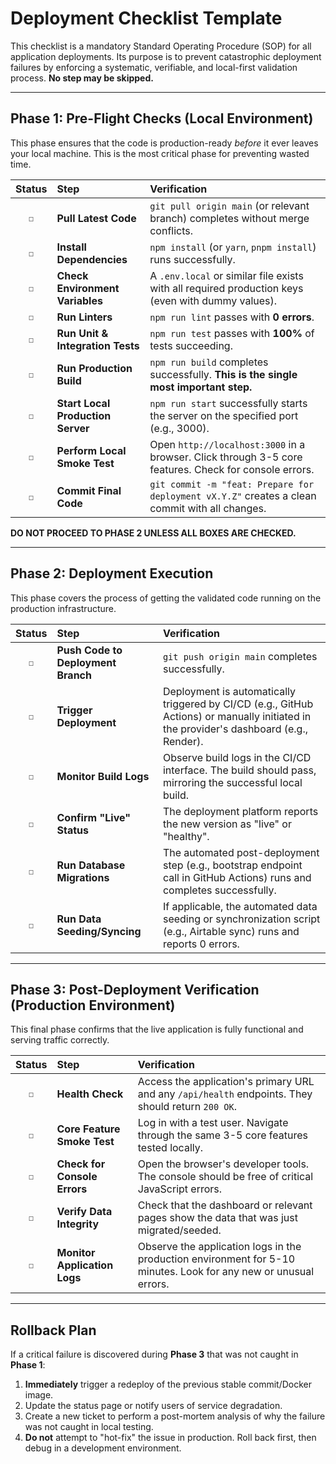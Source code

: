 # Deployment Checklist Template

This checklist is a mandatory Standard Operating Procedure (SOP) for all application deployments. Its purpose is to prevent catastrophic deployment failures by enforcing a systematic, verifiable, and local-first validation process. **No step may be skipped.**

---

## Phase 1: Pre-Flight Checks (Local Environment)

This phase ensures that the code is production-ready *before* it ever leaves your local machine. This is the most critical phase for preventing wasted time.

| Status | Step                                                               | Verification                                                                                               |
| :----: | :----------------------------------------------------------------- | :--------------------------------------------------------------------------------------------------------- |
|  `☐`   | **Pull Latest Code**                                               | `git pull origin main` (or relevant branch) completes without merge conflicts.                             |
|  `☐`   | **Install Dependencies**                                           | `npm install` (or `yarn`, `pnpm install`) runs successfully.                                               |
|  `☐`   | **Check Environment Variables**                                    | A `.env.local` or similar file exists with all required production keys (even with dummy values).          |
|  `☐`   | **Run Linters**                                                    | `npm run lint` passes with **0 errors**.                                                                   |
|  `☐`   | **Run Unit & Integration Tests**                                   | `npm run test` passes with **100%** of tests succeeding.                                                   |
|  `☐`   | **Run Production Build**                                           | `npm run build` completes successfully. **This is the single most important step.**                        |
|  `☐`   | **Start Local Production Server**                                  | `npm run start` successfully starts the server on the specified port (e.g., 3000).                        |
|  `☐`   | **Perform Local Smoke Test**                                       | Open `http://localhost:3000` in a browser. Click through 3-5 core features. Check for console errors.      |
|  `☐`   | **Commit Final Code**                                              | `git commit -m "feat: Prepare for deployment vX.Y.Z"` creates a clean commit with all changes.             |

**DO NOT PROCEED TO PHASE 2 UNLESS ALL BOXES ARE CHECKED.**

---

## Phase 2: Deployment Execution

This phase covers the process of getting the validated code running on the production infrastructure.

| Status | Step                                                                 | Verification                                                                                                                             |
| :----: | :------------------------------------------------------------------- | :--------------------------------------------------------------------------------------------------------------------------------------- |
|  `☐`   | **Push Code to Deployment Branch**                                   | `git push origin main` completes successfully.                                                                                           |
|  `☐`   | **Trigger Deployment**                                               | Deployment is automatically triggered by CI/CD (e.g., GitHub Actions) or manually initiated in the provider's dashboard (e.g., Render). |
|  `☐`   | **Monitor Build Logs**                                               | Observe build logs in the CI/CD interface. The build should pass, mirroring the successful local build.                                  |
|  `☐`   | **Confirm "Live" Status**                                            | The deployment platform reports the new version as "live" or "healthy".                                                                  |
|  `☐`   | **Run Database Migrations**                                          | The automated post-deployment step (e.g., bootstrap endpoint call in GitHub Actions) runs and completes successfully.                      |
|  `☐`   | **Run Data Seeding/Syncing**                                         | If applicable, the automated data seeding or synchronization script (e.g., Airtable sync) runs and reports 0 errors.                     |

---

## Phase 3: Post-Deployment Verification (Production Environment)

This final phase confirms that the live application is fully functional and serving traffic correctly.

| Status | Step                                                               | Verification                                                                                               |
| :----: | :----------------------------------------------------------------- | :--------------------------------------------------------------------------------------------------------- |
|  `☐`   | **Health Check**                                                   | Access the application's primary URL and any `/api/health` endpoints. They should return `200 OK`.           |
|  `☐`   | **Core Feature Smoke Test**                                        | Log in with a test user. Navigate through the same 3-5 core features tested locally.                       |
|  `☐`   | **Check for Console Errors**                                       | Open the browser's developer tools. The console should be free of critical JavaScript errors.              |
|  `☐`   | **Verify Data Integrity**                                          | Check that the dashboard or relevant pages show the data that was just migrated/seeded.                    |
|  `☐`   | **Monitor Application Logs**                                       | Observe the application logs in the production environment for 5-10 minutes. Look for any new or unusual errors. |

---

## Rollback Plan

If a critical failure is discovered during **Phase 3** that was not caught in **Phase 1**:
1.  **Immediately** trigger a redeploy of the previous stable commit/Docker image.
2.  Update the status page or notify users of service degradation.
3.  Create a new ticket to perform a post-mortem analysis of why the failure was not caught in local testing.
4.  **Do not** attempt to "hot-fix" the issue in production. Roll back first, then debug in a development environment.

